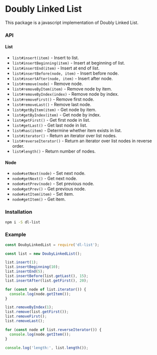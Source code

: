 # Doubly Linked List
This package is a javascript implementation of Doubly Linked List.

### API
#### List
 - `list#insert(item)` - Insert to list.
 - `list#insertBeginning(item)` - Insert at beginning of list.
 - `list#insertEnd(item)` - Insert at end of list.
 - `list#insertBefore(node, item)` - Insert before node.
 - `list#insertAfter(node, item)` - Insert after node.
 - `list#remove(node)` - Remove node.
 - `list#removeByItem(item)` - Remove node by item.
 - `list#removeByIndex(index)` - Remove node by index.
 - `list#removeFirst()` - Remove first node.
 - `list#removeLast()` - Remove last node.
 - `list#getByItem(item)` - Get node by item.
 - `list#getByIndex(item)` - Get node by index.
 - `list#getFirst()` - Get first node in list.
 - `list#getLast()` - Get last node in list.
 - `list#has(item)` - Determine whether item exists in list.
 - `list#iterator()` - Return an iterator over list nodes.
 - `list#reverseIterator()` - Return an iterator over list nodes in reverse order.
 - `list#length()` - Return number of nodes.
#### Node
 - `node#setNext(node)` - Set next node.
 - `node#getNext()` - Get next node.
 - `node#setPrev(node)` - Set previous node.
 - `node#getPrev()` - Get previous node.
 - `node#setItem(item)` - Set item.
 - `node#getItem()` - Get item.

### Installation
```sh
npm i -S dl-list
```

### Example
```js
const DoubyLinkedList = require('dl-list');

const list = new DoubyLinkedList();

list.insert(1);
list.insertBeginning(10);
list.insertEnd(5);
list.insertBefore(list.getLast(), 15);
list.insertAfter(list.getFirst(), 20);

for (const node of list.iterator()) {
  console.log(node.getItem());
}

list.removeByIndex(1);
list.remove(list.getFirst());
list.removeFirst();
list.removeLast();

for (const node of list.reverseIterator()) {
  console.log(node.getItem());
}

console.log('length:', list.length());
```
